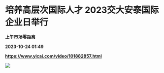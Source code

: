 # 培养高层次国际人才 2023交大安泰国际企业日举行
**上午市场零距离**

**2023-10-24 01:49**

**https://www.yicai.com/video/101882857.html**

![](http://imgcdn.yicai.com/vms-new/2023/10/a4adb267-b68d-475d-a46b-50b2ee20e60e_K2dg.jpg)